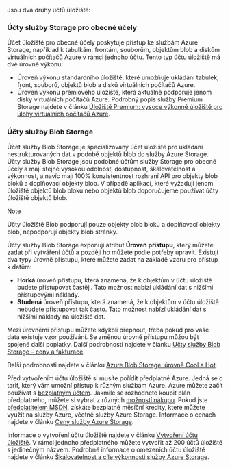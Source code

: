 Jsou dva druhy účtů úložiště:

### <a name="general-purpose-storage-accounts"></a>Účty služby Storage pro obecné účely
Účet úložiště pro obecné účely poskytuje přístup ke službám Azure Storage, například k tabulkám, frontám, souborům, objektům blob a diskům virtuálních počítačů Azure v rámci jednoho účtu. Tento typ účtu úložiště má dvě úrovně výkonu:

* Úroveň výkonu standardního úložiště, které umožňuje ukládání tabulek, front, souborů, objektů blob a disků virtuálních počítačů Azure.
* Úroveň výkonu prémiového úložiště, která aktuálně podporuje jenom disky virtuálních počítačů Azure. Podrobný popis služby Premium Storage najdete v článku [Úložiště Premium: vysoce výkonné úložiště pro úlohy virtuálních počítačů Azure](../articles/storage/storage-premium-storage.md).

### <a name="blob-storage-accounts"></a>Účty služby Blob Storage
Účet služby Blob Storage je specializovaný účet úložiště pro ukládání nestrukturovaných dat v podobě objektů blob do služby Azure Storage. Účty služby Blob Storage jsou podobné účtům služby Storage pro obecné účely a mají stejně vysokou odolnost, dostupnost, škálovatelnost a výkonnost, a navíc mají 100% konzistentnost rozhraní API pro objekty blob bloků a doplňovací objekty blob. V případě aplikací, které vyžadují jenom úložiště objektů blob bloku nebo objektů blob doporučujeme používat účty úložiště objektů blob.

> [!NOTE]
> Účty úložiště Blob podporují pouze objekty blob bloku a doplňovací objekty blob, nepodporují objekty blob stránky.
> 
> 

Účty služby Blob Storage exponují atribut **Úroveň přístupu**, který můžete zadat při vytváření účtů a později ho můžete podle potřeby upravit. Existují dva typy úrovně přístupu, které můžete zadat na základě vzoru pro přístup k datům:

* **Horká** úroveň přístupu, která znamená, že k objektům v účtu úložiště budete přistupovat častěji. Tato možnost nabízí ukládání dat s nižšími přístupovými náklady.
* **Studená** úroveň přístupu, která znamená, že k objektům v účtu úložiště nebudete přistupovat tak často. Tato možnost nabízí ukládání dat s nižšími náklady na úložiště dat.

Mezi úrovněmi přístupu můžete kdykoli přepnout, třeba pokud pro vaše data existuje vzor používání. Se změnou úrovně přístupu můžou být spojené další poplatky. Další podrobnosti najdete v článku [Účty služby Blob Storage – ceny a fakturace](../articles/storage/storage-blob-storage-tiers.md#pricing-and-billing).

Další podrobnosti najdete v článku [Azure Blob Storage: úrovně Cool a Hot](../articles/storage/storage-blob-storage-tiers.md).

Před vytvořením účtu úložiště si musíte pořídit předplatné Azure. Jedná se o tarif, který vám umožní přístup k různým službám Azure. Azure můžete začít používat s [bezplatným účtem](https://azure.microsoft.com/pricing/free-trial/). Jakmile se rozhodnete koupit plán předplatného, můžete si vybrat z různých [možností nákupu](https://azure.microsoft.com/pricing/purchase-options/). Pokud jste [předplatitelem MSDN](https://azure.microsoft.com/pricing/member-offers/msdn-benefits-details/), získáte bezplatné měsíční kredity, které můžete využít na služby Azure, včetně služby Azure Storage. Informace o cenách najdete v článku [Ceny služby Azure Storage](https://azure.microsoft.com/pricing/details/storage/).

Informace o vytvoření účtu úložiště najdete v článku [Vytvoření účtu úložiště](../articles/storage/storage-create-storage-account.md#create-a-storage-account). V rámci jednoho předplatného můžete vytvořit až 200 účtů úložiště s jedinečným názvem. Podrobné informace o omezeních účtu úložiště najdete v článku [Škálovatelnost a cíle výkonnosti služby Azure Storage](../articles/storage/storage-scalability-targets.md).

